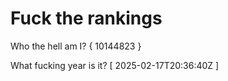 # Fuck the rankings

Who the hell am I?
{ 10144823 }

What fucking year is it?
[ 2025-02-17T20:36:40Z ]
